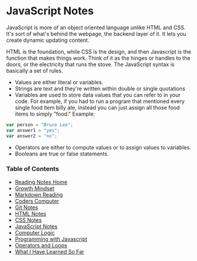# JavaScript Notes
JavaScript is more of an object oriented language unlike HTML and CSS.  It's sort of what's behind the webpage, the backend layer of it.  It lets you create dynamic updating content.

HTML is the foundation,  while CSS is the design, and then Javascript is the function that makes things work.  Think of it as the hinges or handles to the doors, or the electricity that runs the stove.  The JavaScript syntax is basically a set of rules.



- Values are either literal or variables.
- Strings are text and they're written within double or single quotations
- Variables are used to store data values that you can refer to in your code.  For example, if you had to run a program that mentioned every single food item billy ate, instead you can just assign all those food items to simply "food." Example:
```javascript
var person = "Bruce Lee";
var answer1 = "yes";
var answer2 = "no";
```
- Operators are either to compute values or to assign values to variables.
- Booleans are true or false statements.



### Table of Contents
* [Reading Notes Home](README.md)
* [Growth Mindset](growth_mindset.md)
* [Markdown Reading](markdown.md)
* [Coders Computer](coders_computer.md)
* [Git Notes](git_notes.md)
* [HTML Notes](html_notes.md)
* [CSS Notes](cssnotes.md)
* [JavaScript Notes](javascript_notes.md)
* [Computer Logic](computer_logic.md)
* [Programming with Javascript](programingjavascript.md)
* [Operators and Loops](operatorsandloops.md)
* [What I Have Learned So Far](learned_so_far.md)
